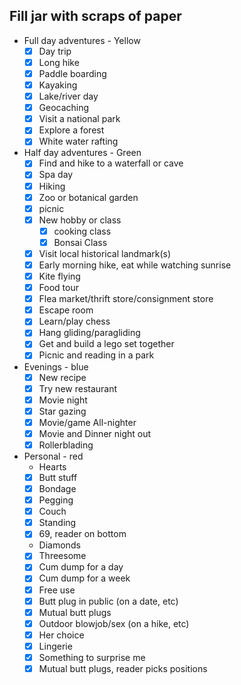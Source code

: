 ## Fill jar with scraps of paper

- Full day adventures - Yellow
	- [x] Day trip
	- [x] Long hike
	- [x] Paddle boarding
	- [x] Kayaking
	- [x] Lake/river day
	- [x] Geocaching
	- [x] Visit a national park
	- [x] Explore a forest
	- [x] White water rafting
- Half day adventures - Green
	- [x] Find and hike to a waterfall or cave
	- [x] Spa day
	- [x] Hiking
	- [x] Zoo or botanical garden
	- [x] picnic
	- [x] New hobby or class
		- [x] cooking class
		- [x] Bonsai Class
	- [x] Visit local historical landmark(s)
	- [x] Early morning hike, eat while watching sunrise
	- [x] Kite flying
	- [x] Food tour
	- [x] Flea market/thrift store/consignment store
	- [x] Escape room
	- [x] Learn/play chess
	- [x] Hang gliding/paragliding
	- [x] Get and build a lego set together
	- [x] Picnic and reading in a park
- Evenings - blue
	- [x] New recipe
	- [x] Try new restaurant
	- [x] Movie night
	- [x] Star gazing
	- [x] Movie/game All-nighter
	- [x] Movie and Dinner night out
	- [x] Rollerblading
- Personal - red
	- Hearts
	- [x] Butt stuff
	- [x] Bondage
	- [x] Pegging
	- [x] Couch
	- [x] Standing
	- [x] 69, reader on bottom
	- Diamonds
	- [x] Threesome
	- [x] Cum dump for a day
	- [x] Cum dump for a week
	- [x] Free use
	- [x] Butt plug in public (on a date, etc)
	- [x] Mutual butt plugs
	- [x] Outdoor blowjob/sex (on a hike, etc)
	- [x] Her choice
	- [x] Lingerie
	- [x] Something to surprise me
	- [x] Mutual butt plugs, reader picks positions